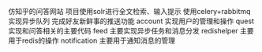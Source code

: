 仿知乎的问答网站
项目使用solr进行全文检索、输入提示
使用celery+rabbitmq 实现异步队列 完成好友新鲜事的推送功能
account 实现用户的管理和操作 
quest 实现和问答相关的主要代码 
feed 主要实现异步任务和消息分发
redishelper 主要用于redis的操作
notification 主要用于通知消息的管理
